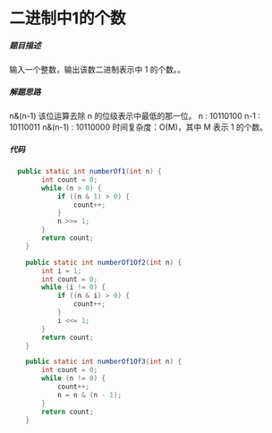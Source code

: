 二进制中1的个数
====


##### 题目描述   
输入一个整数，输出该数二进制表示中 1 的个数。。

##### 解题思路
n&(n-1)
该位运算去除 n 的位级表示中最低的那一位。
n      : 10110100
n-1    : 10110011
n&(n-1) : 10110000
时间复杂度：O(M)，其中 M 表示 1 的个数。
##### 代码
```java
  public static int numberOf1(int n) {
        int count = 0;
        while (n > 0) {
            if ((n & 1) > 0) {
                count++;
            }
            n >>= 1;
        }
        return count;
    }

    public static int numberOf1Of2(int n) {
        int i = 1;
        int count = 0;
        while (i != 0) {
            if ((n & i) > 0) {
                count++;
            }
            i <<= 1;
        }
        return count;
    }

    public static int numberOf1Of3(int n) {
        int count = 0;
        while (n != 0) {
            count++;
            n = n & (n - 1);
        }
        return count;
    }
```
